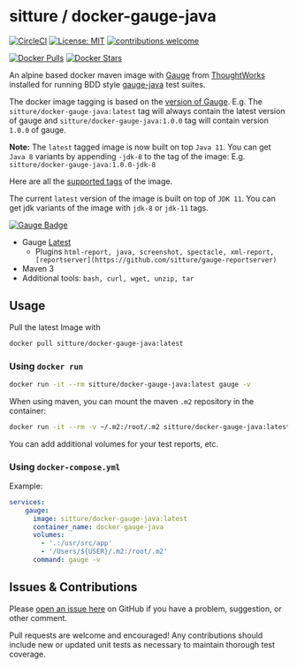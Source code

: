 # sitture / docker-gauge-java

[![CircleCI](https://circleci.com/gh/sitture/docker-gauge-java.svg?style=shield)](https://circleci.com/gh/sitture/docker-gauge-java) [![License: MIT](https://img.shields.io/badge/License-MIT-yellow.svg?maxAge=2592000)](https://opensource.org/licenses/MIT) [![contributions welcome](https://img.shields.io/badge/contributions-welcome-brightgreen.svg?style=flat)](../../issues)

[![Docker Pulls](https://img.shields.io/docker/pulls/sitture/docker-gauge-java.svg?style=round-square)](https://hub.docker.com/r/sitture/docker-gauge-java) [![Docker Stars](https://img.shields.io/docker/stars/sitture/docker-gauge-java.svg)](https://hub.docker.com/r/sitture/docker-gauge-java)

An alpine based docker maven image with [Gauge](https://gauge.org) from [ThoughtWorks](https://www.thoughtworks.com) installed for running BDD style [gauge-java](https://github.com/getgauge/gauge-java) test suites.

The docker image tagging is based on the [version of Gauge](https://github.com/getgauge/gauge/releases). E.g. The `sitture/docker-gauge-java:latest` tag will always contain the latest version of gauge and `sitture/docker-gauge-java:1.0.0` tag will contain version `1.0.0` of gauge.

__Note:__ The `latest` tagged image is now built on top `Java 11`. You can get `Java 8` variants by appending `-jdk-8` to the tag of the image: E.g. `sitture/docker-gauge-java:1.0.0-jdk-8`

Here are all the [supported tags](https://hub.docker.com/r/sitture/docker-gauge-java/tags/) of the image.

The current `latest` version of the image is built on top of `JDK 11`. You can get jdk variants of the image with `jdk-8` or `jdk-11` tags.

[![Gauge Badge](https://gauge.org/Gauge_Badge.svg)](https://gauge.org/)

- Gauge [Latest](https://github.com/getgauge/gauge/releases)
    - Plugins `html-report, java, screenshot, spectacle, xml-report, [reportserver](https://github.com/sitture/gauge-reportserver)`
- Maven 3
- Additional tools: `bash, curl, wget, unzip, tar`

## Usage

Pull the latest Image with

```bash
docker pull sitture/docker-gauge-java:latest
```

### Using `docker run`

```bash
docker run -it --rm sitture/docker-gauge-java:latest gauge -v
```

When using maven, you can mount the maven `.m2` repository in the container:

```bash
docker run -it --rm -v ~/.m2:/root/.m2 sitture/docker-gauge-java:latest mvn --version
```

You can add additional volumes for your test reports, etc.

### Using `docker-compose.yml`

Example:

```yaml
services:
    gauge:
      image: sitture/docker-gauge-java:latest
      container_name: docker-gauge-java
      volumes:
        - '.:/usr/src/app'
        - '/Users/${USER}/.m2:/root/.m2'
      command: gauge -v
```

## Issues & Contributions

Please [open an issue here](../../issues) on GitHub if you have a problem, suggestion, or other comment.

Pull requests are welcome and encouraged! Any contributions should include new or updated unit tests as necessary to maintain thorough test coverage.
